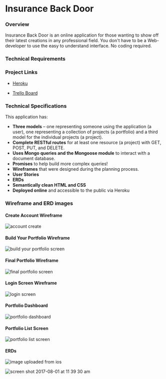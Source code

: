 # Insurance Back Door

### Overview
Insurance Back Door is an online application for those wanting to show off their latest creations in any professional field. You don't have to be a Web-developer to use the easy to understand interface. No coding required.

### Technical Requirements
### Project Links

- [Heroku](https://portfolio-creator.herokuapp.com/)

- [Trello Board](https://trello.com/b/DLemEGpQ/wdi-11-project-2)

### Technical Specifications

This application has:

* **Three models** – one representing someone using the application (a user), one representing a collection of projects (a portfolio) and a third model for the individual projects (a project).
* **Complete RESTful routes** for at least one resource (a project) with GET, POST, PUT, and DELETE.
* **Uses Mongo queries and the Mongoose module** to interact with a document database.
* **Promises** to help build more complex queries!
* **Wireframes** that were designed during the planning process.
* **User Stories**
* **ERDs**
* **Semantically clean HTML and CSS**
* **Deployed online** and accessible to the public via Heroku

### Wireframe and ERD images

#### Create Account Wireframe 
![account create](https://user-images.githubusercontent.com/10038637/28835805-a990d6bc-76b4-11e7-8154-e03b812b201e.png)

#### Build Your Portfolio Wireframe
![build your portfolio screen](https://user-images.githubusercontent.com/10038637/28836100-a6f9b1ac-76b5-11e7-8482-a7ce58ec3678.png)

#### Final Portfolio Wireframe
![final portfolio screen](https://user-images.githubusercontent.com/10038637/28836167-e0439acc-76b5-11e7-8ceb-574abf3a6794.png)

#### Login Screen Wireframe
![login screen](https://user-images.githubusercontent.com/10038637/28836195-fdbd7b7c-76b5-11e7-8825-7752495afb4b.png)

#### Portfolio Dashboard
![portfolio dashboard](https://user-images.githubusercontent.com/10038637/28836219-15332824-76b6-11e7-86bf-b8b51dc686e3.png)

#### Portfolio List Screen
![portfolio list screen](https://user-images.githubusercontent.com/10038637/28836263-372a31f2-76b6-11e7-965a-a6265c71298e.png)

#### ERDs
![image uploaded from ios](https://user-images.githubusercontent.com/10038637/28836310-61c7de50-76b6-11e7-8fe2-e1d561753b6e.jpg)

![screen shot 2017-08-01 at 11 39 30 am](https://user-images.githubusercontent.com/10038637/28836290-4efc21fa-76b6-11e7-8d4d-79327cdda572.png)